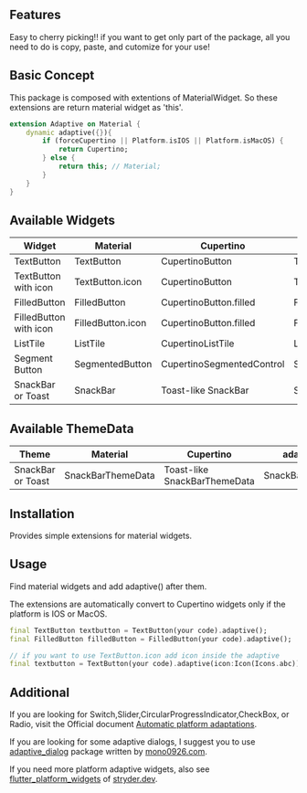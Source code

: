 <!--
This README describes the package. If you publish this package to pub.dev,
this README's contents appear on the landing page for your package.

For information about how to write a good package README, see the guide for
[writing package pages](https://dart.dev/guides/libraries/writing-package-pages).

For general information about developing packages, see the Dart guide for
[creating packages](https://dart.dev/guides/libraries/create-library-packages)
and the Flutter guide for
[developing packages and plugins](https://flutter.dev/developing-packages).
-->

## Features

Easy to cherry picking!!
if you want to get only part of the package, all you need to do is copy, paste, and cutomize for your use!

## Basic Concept

This package is composed with extentions of MaterialWidget.
So these extensions are return material widget as 'this'.

```dart
extension Adaptive on Material {
    dynamic adaptive({}){
        if (forceCupertino || Platform.isIOS || Platform.isMacOS) {
            return Cupertino;
        } else {
            return this; // Material;
        }
    }
}
```

## Available Widgets

|Widget|Material|Cupertino|adaptive_extensions|
|---|---|---|---|
|TextButton|TextButton|CupertinoButton|TextButton.adaptive|
|TextButton with icon|TextButton.icon|CupertinoButton|TextButton.adaptive(icon:Icon)|
|FilledButton|FilledButton|CupertinoButton.filled|FilledButton.adaptive|
|FilledButton with icon|FilledButton.icon|CupertinoButton.filled|FilledButton.adaptive(icon:Icon)|
|ListTile|ListTile|CupertinoListTile|ListTile.adaptive|
|Segment Button|SegmentedButton|CupertinoSegmentedControl|SegmentedButton.adaptive
|SnackBar or Toast|SnackBar|Toast-like SnackBar|SnackBar.adaptive


## Available ThemeData

|Theme|Material|Cupertino|adaptive_extensions|
|---|---|---|---|
|SnackBar or Toast|SnackBarThemeData|Toast-like SnackBarThemeData|SnackBarThemeData.adaptive

## Installation

Provides simple extensions for material widgets.

## Usage

Find material widgets and add adaptive() after them.

The extensions are automatically convert to Cupertino widgets only if the platform is IOS or MacOS.

```dart
final TextButton textbutton = TextButton(your code).adaptive();
final FilledButton filledButton = FilledButton(your code).adaptive();

// if you want to use TextButton.icon add icon inside the adaptive
final textbutton = TextButton(your code).adaptive(icon:Icon(Icons.abc));
```

## Additional

If you are looking for Switch,Slider,CircularProgressIndicator,CheckBox, or Radio, visit the Official document [Automatic platform adaptations](https://docs.flutter.dev/platform-integration/platform-adaptations).

If you are looking for some adaptive dialogs, I suggest you to use [adaptive_dialog](https://pub.dev/packages/adaptive_dialog) package written by [mono0926.com](https://pub.dev/publishers/mono0926.com/packages).

If you need more platform adaptive widgets, also see [flutter_platform_widgets](https://pub.dev/packages/flutter_platform_widgets) of [stryder.dev](https://pub.dev/publishers/stryder.dev/packages).